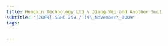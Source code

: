 ```yaml
---
title: Hengxin Technology Ltd v Jiang Wei and Another Suit 
subtitle: "[2009] SGHC 259 / 19\_November\_2009"
tags:


---
```


